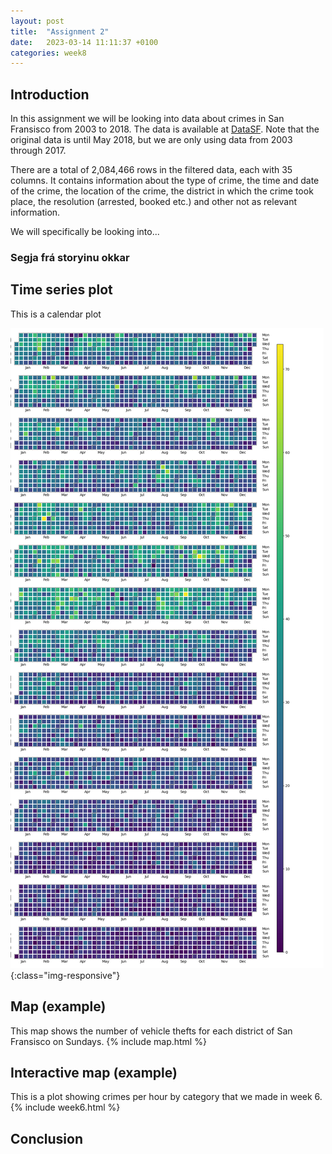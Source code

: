 ```yaml
---
layout: post
title:  "Assignment 2"
date:   2023-03-14 11:11:37 +0100
categories: week8
---
```


## Introduction
In this assignment we will be looking into data about crimes in San Fransisco from 2003 to 2018. The data is available at [DataSF](https://data.sfgov.org/Public-Safety/Police-Department-Incident-Reports-Historical-2003/tmnf-yvry). Note that the original data is until May 2018, but we are only using data from 2003 through 2017.

There are a total of 2,084,466 rows in the filtered data, each with 35 columns. It contains information about the type of crime, the time and date of the crime, the location of the crime, the district in which the crime took place, the resolution (arrested, booked etc.) and other not as relevant information. 

We will specifically be looking into... 
### Segja frá storyinu okkar


## Time series plot
This is a calendar plot

![A cool cat](/assets/images/calplot.png){:class="img-responsive"}

## Map (example)
This map shows the number of vehicle thefts for each district of San Fransisco on Sundays. 
{% include map.html %}

## Interactive map (example)
This is a plot showing crimes per hour by category that we made in week 6. 
{% include week6.html %}

## Conclusion